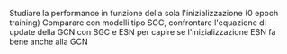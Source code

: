 Studiare la performance in funzione della sola l'inizializzazione (0 epoch training)
Comparare con modelli tipo SGC, confrontare l'equazione di update della GCN con SGC e ESN per capire se l'inizializzazione ESN fa bene anche alla GCN